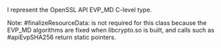 I represent the OpenSSL API EVP_MD C-level type.

Note: #finalizeResourceData: is not required for this class because the EVP_MD algorithms are fixed when libcrypto.so is built, and calls such as #apiEvpSHA256 return static pointers.